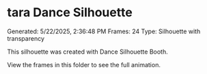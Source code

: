 # tara Dance Silhouette
Generated: 5/22/2025, 2:36:48 PM
Frames: 24
Type: Silhouette with transparency
    
This silhouette was created with Dance Silhouette Booth.
    
View the frames in this folder to see the full animation.
